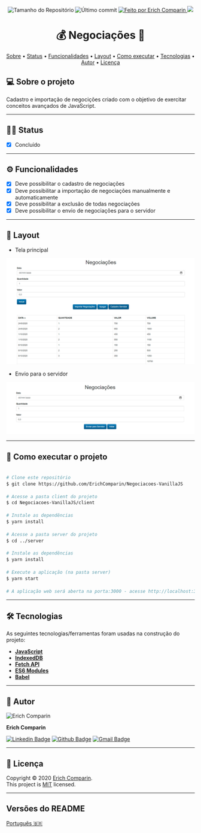 <p align="center">
  <img alt="Tamanho do Repositório" src="https://img.shields.io/github/repo-size/ErichComparin/Negociacoes-VanillaJS?style=flat-square" />
  
  <img alt="Último commit" src="https://img.shields.io/github/last-commit/ErichComparin/Negociacoes-VanillaJS?style=flat-square" />

  <a href="https://github.com/ErichComparin">
    <img alt="Feito por Erich Comparin" src="https://img.shields.io/badge/feito%20por-Erich%20Comparin-orange?style=flat-square" />
  </a>

  <a href="./LICENSE">
    <img href="Licença MIT" src="https://img.shields.io/apm/l/vim-mode?style=flat-square" />
  </a>
</p>

<h1 align="center">
    💰 Negociações 💸
</h1>

<!-- 🚧🚧 Em construção 🚧🚧 -->

<p align="center">
 <a href="#-sobre-o-projeto">Sobre</a> •
 <a href="#️-status">Status</a> •
 <a href="#️-funcionalidades">Funcionalidades</a> •
 <a href="#-layout">Layout</a> • 
 <a href="#-como-executar-o-projeto">Como executar</a> • 
 <a href="#-tecnologias">Tecnologias</a> •
 <a href="#️-autor">Autor</a> • 
 <a href="#-licença">Licença</a>
</p>

## 💻 Sobre o projeto

Cadastro e importação de negocições criado com o objetivo de exercitar conceitos avançados de JavaScript.

---

## 🏃‍♂️ Status

- [x] Concluído

---

## ⚙️ Funcionalidades

- [x] Deve possibilitar o cadastro de negociações
- [x] Deve possibilitar a importação de negociações manualmente e automaticamente
- [x] Deve possibilitar a exclusão de todas negociações
- [x] Deve possibilitar o envio de negociações para o servidor

---

## 🎨 Layout

- Tela principal
<img alt="Tela principal" src="./client/readme/web1.jpg?raw=true">

- Envio para o servidor
<img alt="Envio servidor" src="./client/readme/web2.jpg?raw=true">

---

## 🚀 Como executar o projeto

```bash

# Clone este repositório
$ git clone https://github.com/ErichComparin/Negociacoes-VanillaJS

# Acesse a pasta client do projeto
$ cd Negociacoes-VanillaJS/client

# Instale as dependências
$ yarn install

# Acesse a pasta server do projeto
$ cd ../server

# Instale as dependências
$ yarn install

# Execute a aplicação (na pasta server)
$ yarn start

# A aplicação web será aberta na porta:3000 - acesse http://localhost:3000

```

---

## 🛠 Tecnologias

As seguintes tecnologias/ferramentas foram usadas na construção do projeto:

-   **[JavaScript](https://www.javascript.com/)**
-   **[IndexedDB](https://developer.mozilla.org/pt-BR/docs/Web/API/IndexedDB_API)**
-   **[Fetch API](https://developer.mozilla.org/pt-BR/docs/Web/API/Fetch_API)**
-   **[ES6 Modules](https://developer.mozilla.org/pt-BR/docs/Web/JavaScript/Guide/M%C3%B3dulos)**
-   **[Babel](https://babeljs.io/)**

---

## 🧔 Autor

<img alt="Erich Comparin" src="https://avatars1.githubusercontent.com/u/49964553?s=460&u=cbfeb4a52528866ecd92b23fb86afa9bf1cc4ee2&v=4" width="120px"/>

**Erich Comparin**

[![Linkedin Badge](https://img.shields.io/badge/-Erich_Comparin-blue?style=flat-square&logo=Linkedin&logoColor=white&link=ttps://www.linkedin.com/in/erich-comparin-6923119b/)](https://www.linkedin.com/in/erich-comparin-6923119b/) [![Github Badge](https://img.shields.io/badge/-Erich_Comparin-000?style=flat-square&logo=Github&logoColor=white&link=https://github.com/ErichComparin)](https://github.com/ErichComparin) [![Gmail Badge](https://img.shields.io/badge/-erich.comparin@gmail.com-c14438?style=flat-square&logo=Gmail&logoColor=white&link=mailto:erich.comparin@gmail.com)](mailto:erich.comparin@gmail.com)

---

## 📝 Licença

Copyright © 2020 [Erich Comparin](https://github.com/ErichComparin).<br />
This project is [MIT](./LICENSE) licensed.

---

##  Versões do README

[Português 🇧🇷](./README.md)
